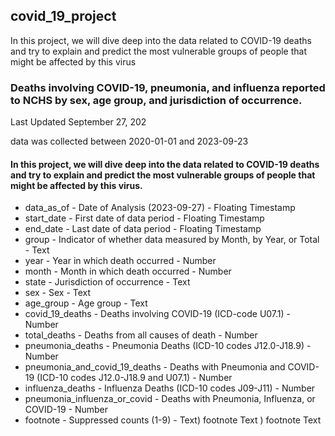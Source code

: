 ## covid_19_project
In this project, we will dive deep into the data related to COVID-19 deaths and try to explain and predict the most vulnerable groups of people that might be affected by this virus


### Deaths involving COVID-19, pneumonia, and influenza reported to NCHS by sex, age group, and jurisdiction of occurrence.
Last Updated
September 27, 202

data was collected between 2020-01-01 and 2023-09-23
#### In this project, we will dive deep into the data related to COVID-19 deaths and try to explain and predict the most vulnerable groups of people that might be affected by this virus.

* data_as_of - Date of Analysis (2023-09-27)	 - Floating Timestamp 
* start_date - First date of data period - Floating Timestamp
* end_date - Last date of data period - Floating Timestamp
* group - Indicator of whether data measured by Month, by Year, or Total - Text
* year - Year in which death occurred - Number
* month - Month in which death occurred - Number
* state - Jurisdiction of occurrence - Text
* sex - Sex - Text
* age_group - Age group - Text
* covid_19_deaths - Deaths involving COVID-19 (ICD-code U07.1) - Number
* total_deaths - Deaths from all causes of death - Number
* pneumonia_deaths - Pneumonia Deaths (ICD-10 codes J12.0-J18.9) - Number
* pneumonia_and_covid_19_deaths - Deaths with Pneumonia and COVID-19 (ICD-10 codes J12.0-J18.9 and U07.1) - Number
* influenza_deaths - Influenza Deaths (ICD-10 codes J09-J11) - Number
* pneumonia_influenza_or_covid - Deaths with Pneumonia, Influenza, or COVID-19 - Number
* footnote - Suppressed counts (1-9) - Text)	footnote	Text
)	footnote	Text

